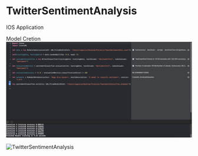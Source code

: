 # TwitterSentimentAnalysis
IOS Application

Model Cretion
![TwitterSentimentAnalysis](model.png)


![TwitterSentimentAnalysis](Senti.gif)
